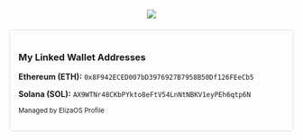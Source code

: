 <!-- META_DREAMER Header -->
<h1 align="center">
  <img src="https://readme-typing-svg.herokuapp.com?font=IM+Fell+English&size=35&color=c8e400&center=true&vCenter=true&width=600&height=60&lines=META_DREAMER;engineer+%2B+light+gatherer;manifesting+decentralized+coordination">
</h1>

<!-- BEGIN ELIZAOS_PROFILE_WALLETS -->
<div id="elizaos-linked-wallets" style="margin-top: 20px; padding: 15px; border: 1px solid #ddd; border-radius: 5px;">
  <h3>My Linked Wallet Addresses</h3>
  <p><strong>Ethereum (ETH):</strong> <code>0x8F942ECED007bD3976927B7958B50Df126FEeCb5</code></p>
  <p><strong>Solana (SOL):</strong> <code>AX9WTNr48CKbPYkto8eFtV54LnNtNBKV1eyPEh6qtp6N</code></p>
  <p><small>Managed by ElizaOS Profile</small></p>
</div>
<!-- END ELIZAOS_PROFILE_WALLETS -->
